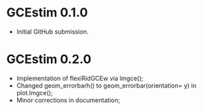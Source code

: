# GCEstim 0.1.0

* Initial GitHub submission.

# GCEstim 0.2.0

* Implementation of flexiRidGCEw via lmgce();
* Changed geom_errorbarh() to geom_errorbar(orientation= y) in plot.lmgce();
* Minor corrections in documentation;
